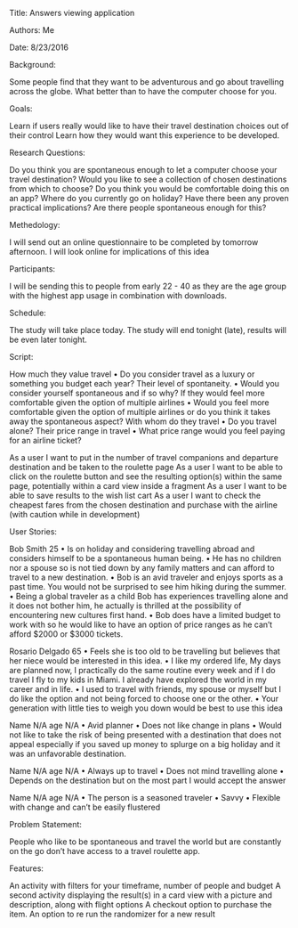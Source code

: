 Title: Answers viewing application

Authors: Me

Date: 8/23/2016

Background:

Some people find that they want to be adventurous and go about travelling across the globe. What better than to have the computer choose for you.

Goals:

Learn if users really would like to have their travel destination choices out of their control 
Learn how they would want this experience to be developed.

Research Questions:

Do you think you are spontaneous enough to let a computer choose your travel destination?
Would you like to see a collection of chosen destinations from which to choose?
Do you think you would be comfortable doing this on an app?
Where do you currently go on holiday?
Have there been any proven practical implications?
Are there people spontaneous enough for this?

Methedology:

I will send out an online questionnaire to be completed by tomorrow afternoon. 
I will look online for implications of this idea

Participants:

I will be sending this to people from early 22 - 40 as they are the age group with the highest app usage in combination with downloads.

Schedule:

The study will take place today. The study will end tonight (late), results will be even later tonight.

Script: 

How much they value travel
•	Do you consider travel as a luxury or something you budget each year?
Their level of spontaneity.
•	Would you consider yourself spontaneous and if so why?
If they would feel more comfortable given the option of multiple airlines
•	Would you feel more comfortable given the option of multiple airlines or do you think it takes away the spontaneous aspect?
With whom do they travel
•	Do you travel alone?
Their price range in travel
•	What price range would you feel paying for an airline ticket?

As a user I want to put in the number of travel companions and departure destination and be taken to the roulette page
As a user I want to be able to click on the roulette button and see the resulting option(s) within the same page, potentially within a card view inside a fragment
As a user I want to be able to save results to the wish list cart
As a user I want to check the cheapest fares from the chosen destination and purchase with the airline (with caution while in development)

User Stories:

Bob Smith 25
•	Is on holiday and considering travelling abroad and considers himself to be a spontaneous human being. 
•	He has no children nor a spouse so is not tied down by any family matters and can afford to travel to a new destination.
•	Bob is an avid traveler and enjoys sports as a past time. You would not be surprised to see him hiking during the summer.
•	Being a global traveler as a child Bob has experiences travelling alone and it does not bother him, he actually is thrilled at the possibility of encountering new cultures first hand.
•	Bob does have a limited budget to work with so he would like to have an option of price ranges as he can’t afford $2000 or $3000 tickets.

Rosario Delgado 65
•	Feels she is too old to be travelling but believes that her niece would be interested in this idea. 
•	I like my ordered life, My days are planned now, I practically do the same routine every week and if I do travel I fly to my kids in Miami. I already have explored the world in my career and in life.
•	I used to travel with friends, my spouse or myself but I do like the option and not being forced to choose one or the other.
•	Your generation with little ties to weigh you down would be best to use this idea

Name N/A age N/A
•	Avid planner
•	Does not like change in plans
•	Would not like to take the risk of being presented with a destination that does not appeal especially if you saved up money to splurge on a big holiday and it was an unfavorable destination.

Name N/A age N/A
•	Always up to travel
•	Does not mind travelling alone
•	Depends on the destination but on the most part I would accept the answer

Name N/A age N/A
•	The person is a seasoned traveler
•	Savvy
•	Flexible with change and can’t be easily flustered 

Problem Statement:

People who like to be spontaneous and travel the world but are constantly on the go don’t have access to a travel roulette app.

Features:

An activity with filters for your timeframe, number of people and budget
A second activity displaying the result(s) in a card view with a picture and description, along with flight options
A checkout option to purchase the item.
An option to re run the randomizer for a new result


